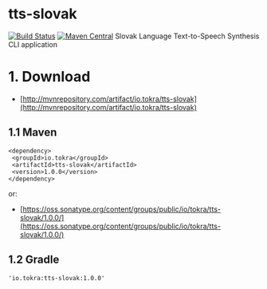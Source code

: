 # tts-slovak
[![Build Status](https://travis-ci.org/to-kra/tts-slovak.svg?branch=master)](https://travis-ci.org/to-kra/tts-slovak)
[![Maven Central](https://maven-badges.herokuapp.com/maven-central/io.tokra/tts-slovak/badge.svg)](http://mvnrepository.com/artifact/io.tokra/tts-slovak)
Slovak Language Text-to-Speech Synthesis CLI application

# 1. Download
- [http://mvnrepository.com/artifact/io.tokra/tts-slovak](http://mvnrepository.com/artifact/io.tokra/tts-slovak)

## 1.1 Maven
    <dependency>
     <groupId>io.tokra</groupId>
     <artifactId>tts-slovak</artifactId>
     <version>1.0.0</version>
    </dependency>

or:
- [https://oss.sonatype.org/content/groups/public/io/tokra/tts-slovak/1.0.0/](https://oss.sonatype.org/content/groups/public/io/tokra/tts-slovak/1.0.0/)

## 1.2 Gradle
    'io.tokra:tts-slovak:1.0.0'
